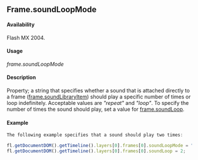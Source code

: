 ## Frame.soundLoopMode

#### Availability

Flash MX 2004.

#### Usage

*frame.soundLoopMode*

#### Description

Property; a string that specifies whether a sound that is attached directly to a frame ([frame.soundLibraryItem](../Frame_object/frame31.md)) should play a specific number of times or loop indefinitely. Acceptable values are *"repeat"* and *"loop"*. To specify the number of times the sound should play, set a value for [frame.soundLoop](../Frame_object/frame32.md).

#### Example

```javascript
The following example specifies that a sound should play two times:

fl.getDocumentDOM().getTimeline().layers[0].frames[0].soundLoopMode = "repeat"; 
fl.getDocumentDOM().getTimeline().layers[0].frames[0].soundLoop = 2;

```
